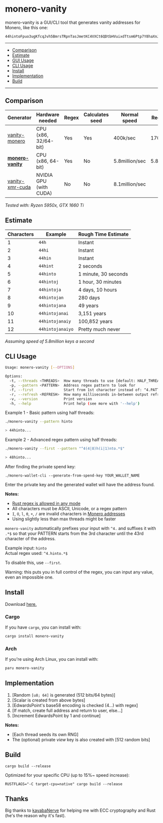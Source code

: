 # monero-vanity
monero-vanity is a GUI/CLI tool that generates vanity addresses for Monero, like this one:
```
44hintoFpuo3ugKfcqJvh5BmrsTRpnTasJmetKC4VXCt6QDtbHVuixdTtsm6Ptp7Y8haXnJ6j8Gj2dra8CKy5ewz7Vi9CYW
```

---

* [Comparison](#Comparison)
* [Estimate](#Estimate)
* [GUI Usage](#GUI-Usage)
* [CLI Usage](#CLI-Usage)
* [Install](#Install)
* [Implementation](#Implementation)
* [Build](#Build)

---

## Comparison
| Generator                                                           | Hardware needed        | Regex | Calculates seed | Normal speed    | Regex speed |
|---------------------------------------------------------------------|------------------------|-------|-----------------|-----------------|-------------|
| [vanity-monero](https://github.com/monero-ecosystem/vanity-monero)  | CPU (x86, 32/64-bit)   | Yes   | Yes             | 400k/sec        | 170k/sec
| **[monero-vanity](https://github.com/hinto-janaiyo/monero-vanity)** | CPU (x86, 64-bit)      | Yes   | No              | 5.8million/sec  | 5.8million/sec
| [vanity-xmr-cuda](https://github.com/SChernykh/vanity_xmr_cuda)     | NVIDIA GPU (with CUDA) | No    | No              | 8.1million/sec  |

*Tested with: Ryzen 5950x, GTX 1660 Ti*

## Estimate
| Characters | Example          | Rough Time Estimate  |
|------------|------------------|----------------------|
| 1          | `44h`            | Instant              |
| 2          | `44hi`           | Instant              |
| 3          | `44hin`          | Instant              |
| 4          | `44hint`         | 2 seconds            |
| 5          | `44hinto`        | 1 minute, 30 seconds |
| 6          | `44hintoj`       | 1 hour, 30 minutes   |
| 7          | `44hintoja`      | 4 days, 10 hours     |
| 8          | `44hintojan`     | 280 days             |
| 9          | `44hintojana`    | 49 years             |
| 10         | `44hintojanai`   | 3,151 years          |
| 11         | `44hintojanaiy`  | 100,852 years        |
| 12         | `44hintojanaiyo` | Pretty much never    |

*Assuming speed of 5.8million keys a second*

## CLI Usage
```bash
Usage: monero-vanity [--OPTIONS]

Options:
  -t, --threads <THREADS>  How many threads to use [default: HALF_THREADS]
  -p, --pattern <PATTERN>  Address regex pattern to look for
  -f, --first              Start from 1st character instead of: ^4.PATTERN.*$
  -r, --refresh <REFRESH>  How many milliseconds in-between output refreshes [default: 500]
  -v, --version            Print version
  -h, --help               Print help (see more with '--help')
```
Example 1 - Basic pattern using half threads:
```bash
./monero-vanity --pattern hinto

> 44hinto...
```

Example 2 - Advanced regex pattern using half threads:
```bash
./monero-vanity --first --pattern "^4(4|8)h(i|1)nto.*$"

> 48hinto...
```

After finding the private spend key:
```
./monero-wallet-cli --generate-from-spend-key YOUR_WALLET_NAME
```
Enter the private key and the generated wallet will have the address found.

**Notes:**
- [Rust regex is allowed in any mode](https://docs.rs/regex/latest/regex/#syntax)
- All characters must be ASCII, Unicode, or a regex pattern
- `I`, `O`, `l`, `0`, `+`, `/` are invalid characters in [Monero addresses](https://monerodocs.org/cryptography/base58)
- Using slightly less than max threads might be faster

`monero-vanity` automatically prefixes your input with `^4.` and suffixes it with `.*$` so that your PATTERN starts from the 3rd character until the 43rd character of the address.

Example input: `hinto`  
Actual regex used: `^4.hinto.*$`

To disable this, use `--first`.

Warning: this puts you in full control of the regex, you can input any value, even an impossible one.

## Install
Download [here.](https://github.com/hinto-janai/monero-vanity/releases)

### Cargo
If you have `cargo`, you can install with:
```bash
cargo install monero-vanity
```

### Arch
If you're using Arch Linux, you can install with:
```bash
paru monero-vanity
```

## Implementation
1. [Random `[u8; 64]` is generated (512 bits/64 bytes)]
2. [Scalar is created from above bytes]
3. [EdwardsPoint's base58 encoding is checked (4...) with regex]
4. [If match, create full address and return to user, else...]
5. [Increment EdwardsPoint by 1 and continue]

**Notes:**
- [Each thread seeds its own RNG]
- The (optional) private _view_ key is also created with [512 random bits]

## Build
```
cargo build --release
```
Optimized for your specific CPU (up to 15%~ speed increase):
```
RUSTFLAGS="-C target-cpu=native" cargo build --release
```

## Thanks
Big thanks to [kayabaNerve](https://github.com/kayabaNerve) for helping me with ECC cryptography and Rust (he's the reason why it's fast).
